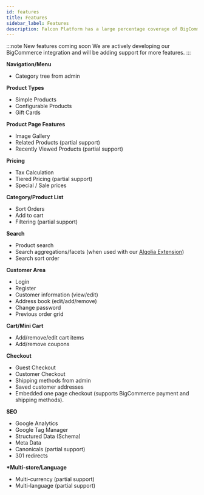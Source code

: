 ```yaml
---
id: features
title: Features
sidebar_label: Features
description: Falcon Platform has a large percentage coverage of BigCommerce features.
---
```


:::note New features coming soon
We are actively developing our BigCommerce integration and will be adding support for more features.
:::

**Navigation/Menu**

- Category tree from admin

**Product Types**

- Simple Products
- Configurable Products
- Gift Cards

**Product Page Features**

- Image Gallery
- Related Products (partial support)
- Recently Viewed Products (partial support)

**Pricing**

- Tax Calculation
- Tiered Pricing (partial support)
- Special / Sale prices

**Category/Product List**

- Sort Orders
- Add to cart
- Filtering (partial support)

**Search**

- Product search
- Search aggregations/facets (when used with our [Algolia Extension](/platform/integration/algolia))
- Search sort order

**Customer Area**

- Login
- Register
- Customer information (view/edit)
- Address book (edit/add/remove)
- Change password
- Previous order grid

**Cart/Mini Cart**

- Add/remove/edit cart items
- Add/remove coupons

**Checkout**

- Guest Checkout
- Customer Checkout
- Shipping methods from admin
- Saved customer addresses
- Embedded one page checkout (supports BigCommerce payment and shipping methods).

**SEO**

- Google Analytics
- Google Tag Manager
- Structured Data (Schema)
- Meta Data
- Canonicals (partial support)
- 301 redirects

**\*Multi-store/Language**

- Multi-currency (partial support)
- Multi-language (partial support)
